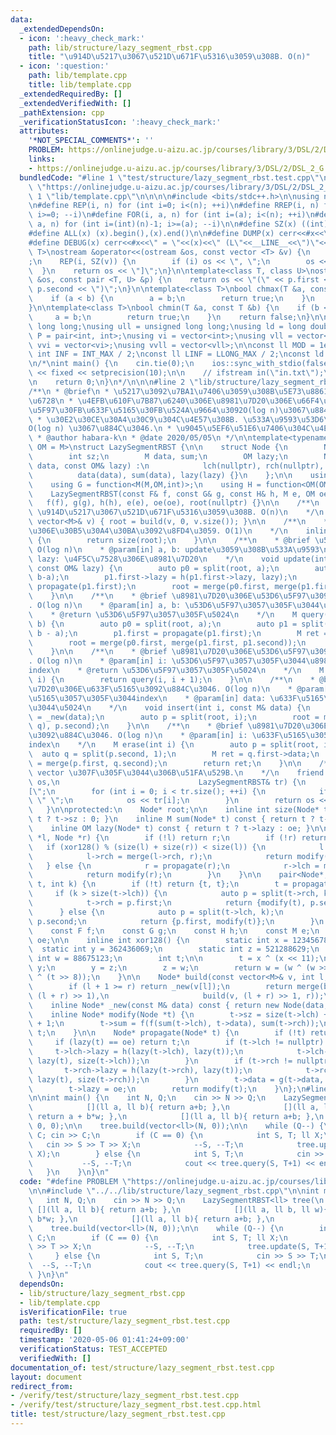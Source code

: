 ```yaml
---
data:
  _extendedDependsOn:
  - icon: ':heavy_check_mark:'
    path: lib/structure/lazy_segment_rbst.cpp
    title: "\u914D\u5217\u3067\u521D\u671F\u5316\u3059\u308B. O(n)"
  - icon: ':question:'
    path: lib/template.cpp
    title: lib/template.cpp
  _extendedRequiredBy: []
  _extendedVerifiedWith: []
  _pathExtension: cpp
  _verificationStatusIcon: ':heavy_check_mark:'
  attributes:
    '*NOT_SPECIAL_COMMENTS*': ''
    PROBLEM: https://onlinejudge.u-aizu.ac.jp/courses/library/3/DSL/2/DSL_2_G
    links:
    - https://onlinejudge.u-aizu.ac.jp/courses/library/3/DSL/2/DSL_2_G
  bundledCode: "#line 1 \"test/structure/lazy_segment_rbst.test.cpp\"\n#define PROBLEM\
    \ \"https://onlinejudge.u-aizu.ac.jp/courses/library/3/DSL/2/DSL_2_G\"\n\n#line\
    \ 1 \"lib/template.cpp\"\n\n\n\n#include <bits/stdc++.h>\n\nusing namespace std;\n\
    \n#define REP(i, n) for (int i=0; i<(n); ++i)\n#define RREP(i, n) for (int i=(int)(n)-1;\
    \ i>=0; --i)\n#define FOR(i, a, n) for (int i=(a); i<(n); ++i)\n#define RFOR(i,\
    \ a, n) for (int i=(int)(n)-1; i>=(a); --i)\n\n#define SZ(x) ((int)(x).size())\n\
    #define ALL(x) (x).begin(),(x).end()\n\n#define DUMP(x) cerr<<#x<<\" = \"<<(x)<<endl\n\
    #define DEBUG(x) cerr<<#x<<\" = \"<<(x)<<\" (L\"<<__LINE__<<\")\"<<endl;\n\ntemplate<class\
    \ T>\nostream &operator<<(ostream &os, const vector <T> &v) {\n    os << \"[\"\
    ;\n    REP(i, SZ(v)) {\n        if (i) os << \", \";\n        os << v[i];\n  \
    \  }\n    return os << \"]\";\n}\n\ntemplate<class T, class U>\nostream &operator<<(ostream\
    \ &os, const pair <T, U> &p) {\n    return os << \"(\" << p.first << \" \" <<\
    \ p.second << \")\";\n}\n\ntemplate<class T>\nbool chmax(T &a, const T &b) {\n\
    \    if (a < b) {\n        a = b;\n        return true;\n    }\n    return false;\n\
    }\n\ntemplate<class T>\nbool chmin(T &a, const T &b) {\n    if (b < a) {\n   \
    \     a = b;\n        return true;\n    }\n    return false;\n}\n\nusing ll =\
    \ long long;\nusing ull = unsigned long long;\nusing ld = long double;\nusing\
    \ P = pair<int, int>;\nusing vi = vector<int>;\nusing vll = vector<ll>;\nusing\
    \ vvi = vector<vi>;\nusing vvll = vector<vll>;\n\nconst ll MOD = 1e9 + 7;\nconst\
    \ int INF = INT_MAX / 2;\nconst ll LINF = LLONG_MAX / 2;\nconst ld eps = 1e-9;\n\
    \n/*\nint main() {\n    cin.tie(0);\n    ios::sync_with_stdio(false);\n    cout\
    \ << fixed << setprecision(10);\n\n    // ifstream in(\"in.txt\");\n    // cin.rdbuf(in.rdbuf());\n\
    \n    return 0;\n}\n*/\n\n\n#line 2 \"lib/structure/lazy_segment_rbst.cpp\"\n\n\
    /**\n * @brief\n * \u5217\u3092\u7BA1\u7406\u3059\u308B\u5E73\u8861\u4E8C\u5206\
    \u6728\n * \u4EFB\u610F\u7B87\u6240\u306E\u8981\u7D20\u306E\u66F4\u65B0\u30FB\u53D6\
    \u5F97\u30FB\u633F\u5165\u30FB\u524A\u9664\u3092O(log n)\u3067\u884C\u3046.\n\
    \ * \u30E2\u30CE\u30A4\u30C9\u304C\u4E57\u308B. \u533A\u9593\u53D6\u5F97\u3092\
    O(log n) \u3067\u884C\u3046.\n * \u9045\u5EF6\u51E6\u7406\u304C\u4E57\u308B.\n\
    \ * @author habara-k\n * @date 2020/05/05\n */\n\ntemplate<typename M, typename\
    \ OM = M>\nstruct LazySegmentRBST {\n\n    struct Node {\n        Node *lch, *rch;\n\
    \        int sz;\n        M data, sum;\n        OM lazy;\n        Node(const M&\
    \ data, const OM& lazy) :\n            lch(nullptr), rch(nullptr), sz(1),\n  \
    \          data(data), sum(data), lazy(lazy) {}\n    };\n\n    using F = function<M(M,M)>;\n\
    \    using G = function<M(M,OM,int)>;\n    using H = function<OM(OM,OM)>;\n\n\
    \    LazySegmentRBST(const F& f, const G& g, const H& h, M e, OM oe) :\n     \
    \   f(f), g(g), h(h), e(e), oe(oe), root(nullptr) {}\n\n    /**\n    * @brief\
    \ \u914D\u5217\u3067\u521D\u671F\u5316\u3059\u308B. O(n)\n    */\n    void build(const\
    \ vector<M>& v) { root = build(v, 0, v.size()); }\n\n    /**\n    * @brief \u6728\
    \u306E\u30B5\u30A4\u30BA\u3092\u8FD4\u3059. O(1)\n    */\n    inline int size()\
    \ {\n        return size(root);\n    }\n\n    /**\n    * @brief \u533A\u9593update.\
    \ O(log n)\n    * @param[in] a, b: update\u3059\u308B\u533A\u9593\n    * @param[in]\
    \ lazy: \u4F5C\u7528\u306E\u8981\u7D20\n    */\n    void update(int a, int b,\
    \ const OM& lazy) {\n        auto p0 = split(root, a);\n        auto p1 = split(p0.second,\
    \ b-a);\n        p1.first->lazy = h(p1.first->lazy, lazy);\n        p1.first =\
    \ propagate(p1.first);\n        root = merge(p0.first, merge(p1.first, p1.second));\n\
    \    }\n\n    /**\n    * @brief \u8981\u7D20\u306E\u53D6\u5F97\u3092\u884C\u3046\
    . O(log n)\n    * @param[in] a, b: \u53D6\u5F97\u3057\u305F\u3044\u533A\u9593\n\
    \    * @return \u53D6\u5F97\u3057\u305F\u5024\n    */\n    M query(int a, int\
    \ b) {\n        auto p0 = split(root, a);\n        auto p1 = split(p0.second,\
    \ b - a);\n        p1.first = propagate(p1.first);\n        M ret = sum(p1.first);\n\
    \        root = merge(p0.first, merge(p1.first, p1.second));\n        return ret;\n\
    \    }\n\n    /**\n    * @brief \u8981\u7D20\u306E\u53D6\u5F97\u3092\u884C\u3046\
    . O(log n)\n    * @param[in] i: \u53D6\u5F97\u3057\u305F\u3044\u8981\u7D20\u306E\
    index\n    * @return \u53D6\u5F97\u3057\u305F\u5024\n    */\n    M operator[](int\
    \ i) {\n        return query(i, i + 1);\n    }\n\n    /**\n    * @brief \u8981\
    \u7D20\u306E\u633F\u5165\u3092\u884C\u3046. O(log n)\n    * @param[in] i: \u633F\
    \u5165\u3057\u305F\u3044index\n    * @param[in] data: \u633F\u5165\u3057\u305F\
    \u3044\u5024\n    */\n    void insert(int i, const M& data) {\n        auto q\
    \ = _new(data);\n        auto p = split(root, i);\n        root = merge(merge(p.first,\
    \ q), p.second);\n    }\n\n    /**\n    * @brief \u8981\u7D20\u306E\u524A\u9664\
    \u3092\u884C\u3046. O(log n)\n    * @param[in] i: \u633F\u5165\u3057\u305F\u3044\
    index\n    */\n    M erase(int i) {\n        auto p = split(root, i);\n      \
    \  auto q = split(p.second, 1);\n        M ret = q.first->data;\n        root\
    \ = merge(p.first, q.second);\n        return ret;\n    }\n\n    /**\n    * @brief\
    \ vector \u307F\u305F\u3044\u306B\u51FA\u529B.\n    */\n    friend ostream& operator<<(ostream&\
    \ os,\n                               LazySegmentRBST& tr) {\n        os << \"\
    [\";\n        for (int i = 0; i < tr.size(); ++i) {\n            if (i) os <<\
    \ \" \";\n            os << tr[i];\n        }\n        return os << \"]\";\n \
    \   }\n\nprotected:\n    Node* root;\n\n    inline int size(Node* t) const { return\
    \ t ? t->sz : 0; }\n    inline M sum(Node* t) const { return t ? t->sum : e; }\n\
    \    inline OM lazy(Node* t) const { return t ? t->lazy : oe; }\n\n    Node* merge(Node\
    \ *l, Node *r) {\n        if (!l) return r;\n        if (!r) return l;\n     \
    \   if (xor128() % (size(l) + size(r)) < size(l)) {\n            l = propagate(l);\n\
    \            l->rch = merge(l->rch, r);\n            return modify(l);\n     \
    \   } else {\n            r = propagate(r);\n            r->lch = merge(l, r->lch);\n\
    \            return modify(r);\n        }\n    }\n\n    pair<Node*, Node*> split(Node*\
    \ t, int k) {\n        if (!t) return {t, t};\n        t = propagate(t);\n   \
    \     if (k > size(t->lch)) {\n            auto p = split(t->rch, k-size(t->lch)-1);\n\
    \            t->rch = p.first;\n            return {modify(t), p.second};\n  \
    \      } else {\n            auto p = split(t->lch, k);\n            t->lch =\
    \ p.second;\n            return {p.first, modify(t)};\n        }\n    }\n\nprivate:\n\
    \    const F f;\n    const G g;\n    const H h;\n    const M e;\n    const OM\
    \ oe;\n\n    inline int xor128() {\n        static int x = 123456789;\n      \
    \  static int y = 362436069;\n        static int z = 521288629;\n        static\
    \ int w = 88675123;\n        int t;\n\n        t = x ^ (x << 11);\n        x =\
    \ y;\n        y = z;\n        z = w;\n        return w = (w ^ (w >> 19)) ^ (t\
    \ ^ (t >> 8));\n    }\n\n    Node* build(const vector<M>& v, int l, int r) {\n\
    \        if (l + 1 >= r) return _new(v[l]);\n        return merge(build(v, l,\
    \ (l + r) >> 1),\n                     build(v, (l + r) >> 1, r));\n    }\n\n\
    \    inline Node* _new(const M& data) const { return new Node(data, oe); }\n\n\
    \    inline Node* modify(Node *t) {\n        t->sz = size(t->lch) + size(t->rch)\
    \ + 1;\n        t->sum = f(f(sum(t->lch), t->data), sum(t->rch));\n        return\
    \ t;\n    }\n\n    Node* propagate(Node* t) {\n        if (!t) return t;\n   \
    \     if (lazy(t) == oe) return t;\n        if (t->lch != nullptr) {\n       \
    \     t->lch->lazy = h(lazy(t->lch), lazy(t));\n            t->lch->sum = g(sum(t->lch),\
    \ lazy(t), size(t->lch));\n        }\n        if (t->rch != nullptr) {\n     \
    \       t->rch->lazy = h(lazy(t->rch), lazy(t));\n            t->rch->sum = g(sum(t->rch),\
    \ lazy(t), size(t->rch));\n        }\n        t->data = g(t->data, lazy(t), 1);\n\
    \        t->lazy = oe;\n        return modify(t);\n    }\n};\n#line 4 \"test/structure/lazy_segment_rbst.test.cpp\"\
    \n\nint main() {\n    int N, Q;\n    cin >> N >> Q;\n    LazySegmentRBST<ll> tree(\n\
    \            [](ll a, ll b){ return a+b; },\n            [](ll a, ll b, ll w){\
    \ return a + b*w; },\n            [](ll a, ll b){ return a+b; },\n           \
    \ 0, 0);\n\n    tree.build(vector<ll>(N, 0));\n\n    while (Q--) {\n        int\
    \ C; cin >> C;\n        if (C == 0) {\n            int S, T; ll X;\n         \
    \   cin >> S >> T >> X;\n            --S, --T;\n            tree.update(S, T+1,\
    \ X);\n        } else {\n            int S, T;\n            cin >> S >> T;\n \
    \           --S, --T;\n            cout << tree.query(S, T+1) << endl;\n     \
    \   }\n    }\n}\n"
  code: "#define PROBLEM \"https://onlinejudge.u-aizu.ac.jp/courses/library/3/DSL/2/DSL_2_G\"\
    \n\n#include \"../../lib/structure/lazy_segment_rbst.cpp\"\n\nint main() {\n \
    \   int N, Q;\n    cin >> N >> Q;\n    LazySegmentRBST<ll> tree(\n           \
    \ [](ll a, ll b){ return a+b; },\n            [](ll a, ll b, ll w){ return a +\
    \ b*w; },\n            [](ll a, ll b){ return a+b; },\n            0, 0);\n\n\
    \    tree.build(vector<ll>(N, 0));\n\n    while (Q--) {\n        int C; cin >>\
    \ C;\n        if (C == 0) {\n            int S, T; ll X;\n            cin >> S\
    \ >> T >> X;\n            --S, --T;\n            tree.update(S, T+1, X);\n   \
    \     } else {\n            int S, T;\n            cin >> S >> T;\n          \
    \  --S, --T;\n            cout << tree.query(S, T+1) << endl;\n        }\n   \
    \ }\n}\n"
  dependsOn:
  - lib/structure/lazy_segment_rbst.cpp
  - lib/template.cpp
  isVerificationFile: true
  path: test/structure/lazy_segment_rbst.test.cpp
  requiredBy: []
  timestamp: '2020-05-06 01:41:24+09:00'
  verificationStatus: TEST_ACCEPTED
  verifiedWith: []
documentation_of: test/structure/lazy_segment_rbst.test.cpp
layout: document
redirect_from:
- /verify/test/structure/lazy_segment_rbst.test.cpp
- /verify/test/structure/lazy_segment_rbst.test.cpp.html
title: test/structure/lazy_segment_rbst.test.cpp
---
```

